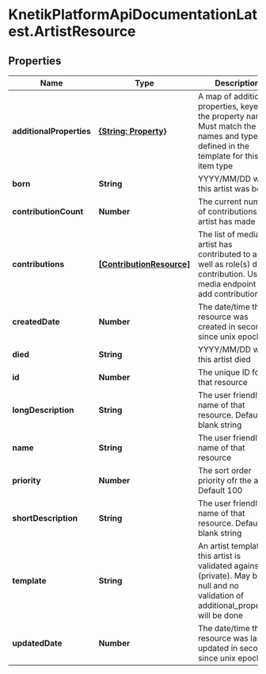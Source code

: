 # KnetikPlatformApiDocumentationLatest.ArtistResource

## Properties
Name | Type | Description | Notes
------------ | ------------- | ------------- | -------------
**additionalProperties** | [**{String: Property}**](Property.md) | A map of additional properties, keyed on the property name.  Must match the names and types defined in the template for this item type | [optional] 
**born** | **String** | YYYY/MM/DD when this artist was born | [optional] 
**contributionCount** | **Number** | The current number of contributions the artist has made | [optional] 
**contributions** | [**[ContributionResource]**](ContributionResource.md) | The list of media this artist has contributed to as well as role(s) during contribution.  Use media endpoint to add contributions | [optional] 
**createdDate** | **Number** | The date/time this resource was created in seconds since unix epoch | [optional] 
**died** | **String** | YYYY/MM/DD when this artist died | [optional] 
**id** | **Number** | The unique ID for that resource | [optional] 
**longDescription** | **String** | The user friendly name of that resource. Defaults to blank string | [optional] 
**name** | **String** | The user friendly name of that resource | 
**priority** | **Number** | The sort order priority ofr the artist.  Default 100 | [optional] 
**shortDescription** | **String** | The user friendly name of that resource. Defaults to blank string | [optional] 
**template** | **String** | An artist template this artist is validated against (private). May be null and no validation of additional_properties will be done | [optional] 
**updatedDate** | **Number** | The date/time this resource was last updated in seconds since unix epoch | [optional] 


